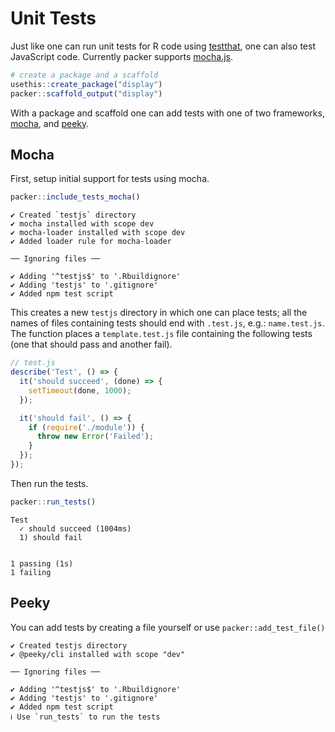# Unit Tests

Just like one can run unit tests for R code using [testthat](https://testthat.r-lib.org/), one can also test JavaScript code. Currently packer supports [mocha.js](https://mochajs.org/).

```r
# create a package and a scaffold
usethis::create_package("display")
packer::scaffold_output("display")
```

With a package and scaffold one can add tests with
one of two frameworks, [mocha](https://mochajs.org/),
and [peeky](https://github.com/Akryum/peeky).

## Mocha

First, setup initial support for tests using mocha.

```r
packer::include_tests_mocha()
```

```
✔ Created `testjs` directory
✔ mocha installed with scope dev
✔ mocha-loader installed with scope dev
✔ Added loader rule for mocha-loader

── Ignoring files ──

✔ Adding '^testjs$' to '.Rbuildignore'
✔ Adding 'testjs' to '.gitignore'
✔ Added npm test script
```

This creates a new `testjs` directory in which one can place tests; all the names of files containing tests should end with `.test.js`, e.g.: `name.test.js`. The function places a `template.test.js` file containing the following tests (one that should pass and another fail).

```js
// test.js
describe('Test', () => {
  it('should succeed', (done) => {
    setTimeout(done, 1000);
  });

  it('should fail', () => {
    if (require('./module')) {
      throw new Error('Failed');
    }
  });
});
```

Then run the tests.

```r
packer::run_tests()
```

```
Test
  ✓ should succeed (1004ms)
  1) should fail


1 passing (1s)
1 failing
```

## Peeky



You can add tests by creating a file yourself or 
use `packer::add_test_file()`

```
✔ Created testjs directory
✔ @peeky/cli installed with scope "dev"

── Ignoring files ──

✔ Adding '^testjs$' to '.Rbuildignore'
✔ Adding 'testjs' to '.gitignore'
✔ Added npm test script
ℹ Use `run_tests` to run the tests
```